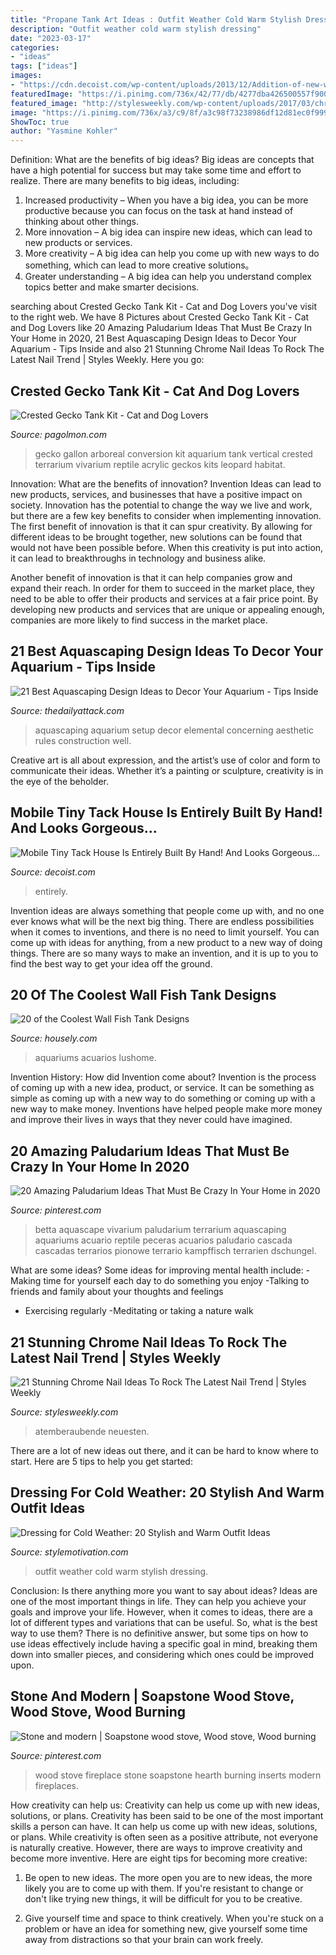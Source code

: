 ```yaml
---
title: "Propane Tank Art Ideas : Outfit Weather Cold Warm Stylish Dressing"
description: "Outfit weather cold warm stylish dressing"
date: "2023-03-17"
categories:
- "ideas"
tags: ["ideas"]
images:
- "https://cdn.decoist.com/wp-content/uploads/2013/12/Addition-of-new-workstation-to-the-small-home.jpg"
featuredImage: "https://i.pinimg.com/736x/42/77/db/4277dba426500557f900e05d8ddd6d98.jpg"
featured_image: "http://stylesweekly.com/wp-content/uploads/2017/03/chrome-nail-ideas-chrome-nail-designs-7.jpg"
image: "https://i.pinimg.com/736x/a3/c9/8f/a3c98f73238986df12d81ec0f9993960--wood-stove-hearth-stove-fireplace.jpg"
ShowToc: true
author: "Yasmine Kohler"
---
```



Definition: What are the benefits of big ideas?
Big ideas are concepts that have a high potential for success but may take some time and effort to realize. There are many benefits to big ideas, including: 
1. Increased productivity – When you have a big idea, you can be more productive because you can focus on the task at hand instead of thinking about other things. 
2. More innovation – A big idea can inspire new ideas, which can lead to new products or services. 
3. More creativity – A big idea can help you come up with new ways to do something, which can lead to more creative solutions。 
4. Greater understanding – A big idea can help you understand complex topics better and make smarter decisions.

	

		
searching about Crested Gecko Tank Kit - Cat and Dog Lovers you've visit to the right web. We have 8 Pictures about Crested Gecko Tank Kit - Cat and Dog Lovers like 20 Amazing Paludarium Ideas That Must Be Crazy In Your Home in 2020, 21 Best Aquascaping Design Ideas to Decor Your Aquarium - Tips Inside and also 21 Stunning Chrome Nail Ideas To Rock The Latest Nail Trend | Styles Weekly. Here you go:
		
    
## Crested Gecko Tank Kit - Cat And Dog Lovers

<img loading=lazy src="https://i.pinimg.com/originals/61/99/c0/6199c0e3b21c87846d0de00acc377cf5.jpg" onerror="this.onerror=null;this.src='https://tse4.mm.bing.net/th?id=OIP.MUacgEHp-L9QfLYFHoWh3wHaJ4&amp;pid=15.1';" alt="Crested Gecko Tank Kit - Cat and Dog Lovers">

_Source: pagolmon.com_

>gecko gallon arboreal conversion kit aquarium tank vertical crested terrarium vivarium reptile acrylic geckos kits leopard habitat. 

	

Innovation: What are the benefits of innovation?
Invention Ideas can lead to new products, services, and businesses that have a positive impact on society. Innovation has the potential to change the way we live and work, but there are a few key benefits to consider when implementing innovation. 
The first benefit of innovation is that it can spur creativity. By allowing for different ideas to be brought together, new solutions can be found that would not have been possible before. When this creativity is put into action, it can lead to breakthroughs in technology and business alike. 

Another benefit of innovation is that it can help companies grow and expand their reach. In order for them to succeed in the market place, they need to be able to offer their products and services at a fair price point. By developing new products and services that are unique or appealing enough, companies are more likely to find success in the market place.

    
## 21 Best Aquascaping Design Ideas To Decor Your Aquarium - Tips Inside

<img loading=lazy src="https://i0.wp.com/www.thedailyattack.com/wp-content/uploads/2017/12/002_8.jpg?resize=564%2C1006&amp;ssl=1" onerror="this.onerror=null;this.src='https://tse1.mm.bing.net/th?id=OIP.vNZQTqUqFYJhBDXhn_zGTQHaNN&amp;pid=15.1';" alt="21 Best Aquascaping Design Ideas to Decor Your Aquarium - Tips Inside">

_Source: thedailyattack.com_

>aquascaping aquarium setup decor elemental concerning aesthetic rules construction well. 

	

Creative art is all about expression, and the artist’s use of color and form to communicate their ideas. Whether it’s a painting or sculpture, creativity is in the eye of the beholder.

    
## Mobile Tiny Tack House Is Entirely Built By Hand! And Looks Gorgeous…

<img loading=lazy src="https://cdn.decoist.com/wp-content/uploads/2013/12/Addition-of-new-workstation-to-the-small-home.jpg" onerror="this.onerror=null;this.src='https://tse3.mm.bing.net/th?id=OIP.Ytf1ZjxkznF1sXUDy681QAHaE7&amp;pid=15.1';" alt="Mobile Tiny Tack House Is Entirely Built By Hand! And Looks Gorgeous…">

_Source: decoist.com_

>entirely. 

	

Invention ideas are always something that people come up with, and no one ever knows what will be the next big thing. There are endless possibilities when it comes to inventions, and there is no need to limit yourself. You can come up with ideas for anything, from a new product to a new way of doing things. There are so many ways to make an invention, and it is up to you to find the best way to get your idea off the ground.

    
## 20 Of The Coolest Wall Fish Tank Designs

<img loading=lazy src="https://housely.com/wp-content/uploads/2016/05/creative-aquariums-23.jpg" onerror="this.onerror=null;this.src='https://tse3.mm.bing.net/th?id=OIP.xXGopAIobyg-vNOS9X7PYAHaE7&amp;pid=15.1';" alt="20 of the Coolest Wall Fish Tank Designs">

_Source: housely.com_

>aquariums acuarios lushome. 

	

Invention History: How did Invention come about?
Invention is the process of coming up with a new idea, product, or service. It can be something as simple as coming up with a new way to do something or coming up with a new way to make money. Inventions have helped people make more money and improve their lives in ways that they never could have imagined.

    
## 20 Amazing Paludarium Ideas That Must Be Crazy In Your Home In 2020

<img loading=lazy src="https://i.pinimg.com/736x/42/77/db/4277dba426500557f900e05d8ddd6d98.jpg" onerror="this.onerror=null;this.src='https://tse3.mm.bing.net/th?id=OIP.-W0PqnS-210xxiKX1MH7EQHaKc&amp;pid=15.1';" alt="20 Amazing Paludarium Ideas That Must Be Crazy In Your Home in 2020">

_Source: pinterest.com_

>betta aquascape vivarium paludarium terrarium aquascaping aquariums acuario reptile peceras acuarios paludario cascada cascadas terrarios pionowe terrario kampffisch terrarien dschungel. 

	

What are some ideas?
Some ideas for improving mental health include: 
-Making time for yourself each day to do something you enjoy 
-Talking to friends and family about your thoughts and feelings 
- Exercising regularly 
-Meditating or taking a nature walk

    
## 21 Stunning Chrome Nail Ideas To Rock The Latest Nail Trend | Styles Weekly

<img loading=lazy src="http://stylesweekly.com/wp-content/uploads/2017/03/chrome-nail-ideas-chrome-nail-designs-7.jpg" onerror="this.onerror=null;this.src='https://tse2.mm.bing.net/th?id=OIP.RUO6gicFPwVgD-kheb-VpgHaG1&amp;pid=15.1';" alt="21 Stunning Chrome Nail Ideas To Rock The Latest Nail Trend | Styles Weekly">

_Source: stylesweekly.com_

>atemberaubende neuesten. 

	

There are a lot of new ideas out there, and it can be hard to know where to start. Here are 5 tips to help you get started: 

    
## Dressing For Cold Weather: 20 Stylish And Warm Outfit Ideas

<img loading=lazy src="https://www.stylemotivation.com/wp-content/uploads/2014/02/Dressing-for-Cold-Weather-20-Stylish-and-Warm-Outfit-Ideas-12-620x930.jpg" onerror="this.onerror=null;this.src='https://tse2.mm.bing.net/th?id=OIP.LkvgzHe5DbG7yrlTzDiVGgHaLH&amp;pid=15.1';" alt="Dressing for Cold Weather: 20 Stylish and Warm Outfit Ideas">

_Source: stylemotivation.com_

>outfit weather cold warm stylish dressing. 

	

Conclusion: Is there anything more you want to say about ideas?
Ideas are one of the most important things in life. They can help you achieve your goals and improve your life. However, when it comes to ideas, there are a lot of different types and variations that can be useful. So, what is the best way to use them? There is no definitive answer, but some tips on how to use ideas effectively include having a specific goal in mind, breaking them down into smaller pieces, and considering which ones could be improved upon.

    
## Stone And Modern | Soapstone Wood Stove, Wood Stove, Wood Burning

<img loading=lazy src="https://i.pinimg.com/736x/a3/c9/8f/a3c98f73238986df12d81ec0f9993960--wood-stove-hearth-stove-fireplace.jpg" onerror="this.onerror=null;this.src='https://tse3.mm.bing.net/th?id=OIP.jYAS71XL98HlqqPsHnkOIgHaJg&amp;pid=15.1';" alt="Stone and modern | Soapstone wood stove, Wood stove, Wood burning">

_Source: pinterest.com_

>wood stove fireplace stone soapstone hearth burning inserts modern fireplaces. 

	

How creativity can help us: Creativity can help us come up with new ideas, solutions, or plans.
Creativity has been said to be one of the most important skills a person can have. It can help us come up with new ideas, solutions, or plans. While creativity is often seen as a positive attribute, not everyone is naturally creative. However, there are ways to improve creativity and become more inventive. Here are eight tips for becoming more creative: 
1. Be open to new ideas. The more open you are to new ideas, the more likely you are to come up with them. If you're resistant to change or don't like trying new things, it will be difficult for you to be creative.

2. Give yourself time and space to think creatively. When you're stuck on a problem or have an idea for something new, give yourself some time away from distractions so that your brain can work freely.


